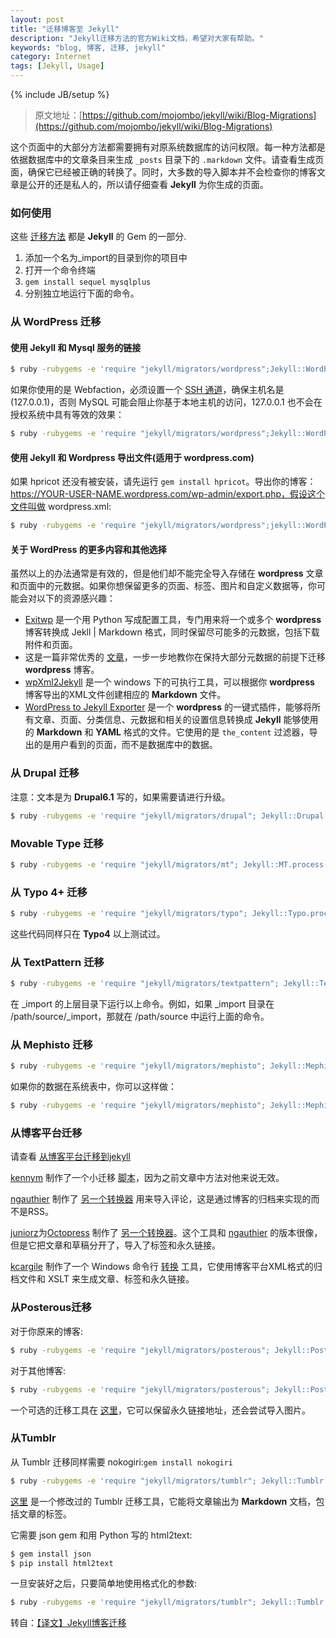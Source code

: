 ```yaml
---
layout: post
title: "迁移博客至 Jekyll"
description: "Jekyll迁移方法的官方Wiki文档，希望对大家有帮助。"
keywords: "blog, 博客, 迁移, jekyll"
category: Internet
tags: [Jekyll, Usage]
---
```

{% include JB/setup %}

> 原文地址：[https://github.com/mojombo/jekyll/wiki/Blog-Migrations](https://github.com/mojombo/jekyll/wiki/Blog-Migrations)

这个页面中的大部分方法都需要拥有对原系统数据库的访问权限。每一种方法都是依据数据库中的文章条目来生成 `_posts` 目录下的 `.markdown` 文件。请查看生成页面，确保它已经被正确的转换了。同时，大多数的导入脚本并不会检查你的博客文章是公开的还是私人的，所以请仔细查看 **Jekyll** 为你生成的页面。

### 如何使用

这些 [迁移方法](https://github.com/mojombo/jekyll/tree/master/lib/jekyll/migrators) 都是 **Jekyll** 的 Gem 的一部分.

1. 添加一个名为_import的目录到你的项目中
2. 打开一个命令终端
3. `gem install sequel mysqlplus`
4. 分别独立地运行下面的命令。

<!-- more -->
### 从 WordPress 迁移

#### 使用 Jekyll 和 Mysql 服务的链接

```bash
$ ruby -rubygems -e 'require "jekyll/migrators/wordpress";Jekyll::WordPress.process("database","user","pass")'
```

如果你使用的是 Webfaction，必须设置一个 [SSH 通道](http://docs.webfaction.com/user-guide/databases.html?highlight=mysql#starting-an-ssh-tunnel-with-ssh)，确保主机名是 (127.0.0.1)，否则 MySQL 可能会阻止你基于本地主机的访问，127.0.0.1 也不会在授权系统中具有等效的效果：

```bash
$ ruby -rubygems -e 'require "jekyll/migrators/wordpress";Jekyll::WordPress.process("database","user","pass","127.0.0.1")'
```

#### 使用 Jekyll 和 Wordpress 导出文件(适用于 wordpress.com)

如果 hpricot 还没有被安装，请先运行 `gem install hpricot`。导出你的博客：https://YOUR-USER-NAME.wordpress.com/wp-admin/export.php，假设这个文件叫做 wordpress.xml:

```bash
$ ruby -rubygems -e 'require "jekyll/migrators/wordpress";jekyll::WordPress.process("wordpress.xml")'
```

#### 关于 WordPress 的更多内容和其他选择

虽然以上的办法通常是有效的，但是他们却不能完全导入存储在 **wordpress** 文章和页面中的元数据。如果你想保留更多的页面、标签、图片和自定义数据等，你可能会对以下的资源感兴趣：

- [Exitwp](https://github.com/thomasf/exitwp) 是一个用 Python 写成配置工具，专门用来将一个或多个 **wordpress** 博客转换成 Jekll | Markdown 格式，同时保留尽可能多的元数据，包括下载附件和页面。
- 这是一篇非常优秀的 [文章](http://vitobotta.com/how-to-migrate-from-wordpress-to-jekyll/)，一步一步地教你在保持大部分元数据的前提下迁移 **wordpress** 博客。
- [wpXml2Jekyll](https://github.com/theaob/wpXml2Jekyll) 是一个 windows 下的可执行工具，可以根据你 **wordpress** 博客导出的XML文件创建相应的 **Markdown** 文件。
- [WordPress to Jekyll Exporter](https://github.com/benbalter/wordpress-to-jekyll-exporter) 是一个 **wordpress** 的一键式插件，能够将所有文章、页面、分类信息、元数据和相关的设置信息转换成 **Jekyll** 能够使用的 **Markdown** 和 **YAML** 格式的文件。它使用的是 `the_content` 过滤器，导出的是用户看到的页面，而不是数据库中的数据。


### 从 Drupal 迁移

注意：文本是为 **Drupal6.1** 写的，如果需要请进行升级。

```bash
$ ruby -rubygems -e 'require "jekyll/migrators/drupal"; Jekyll::Drupal.process("database", "user", "pass")'
```

### Movable Type 迁移

```bash
$ ruby -rubygems -e 'require "jekyll/migrators/mt"; Jekyll::MT.process("database", "user", "pass")'
```


### 从 Typo 4+ 迁移

```bash
$ ruby -rubygems -e 'require "jekyll/migrators/typo"; Jekyll::Typo.process("database", "user", "pass")'
```

这些代码同样只在 **Typo4** 以上测试过。


### 从 TextPattern 迁移

```bash
$ ruby -rubygems -e 'require "jekyll/migrators/textpattern"; Jekyll::TextPattern.process("database_name", "username", "password", "hostname")'
```

在 _import 的上层目录下运行以上命令。例如，如果 _import 目录在 /path/source/_import，那就在 /path/source 中运行上面的命令。

### 从 Mephisto 迁移

```bash
$ ruby -rubygems -e 'require "jekyll/migrators/mephisto"; Jekyll::Mephisto.process("database", "user", "password")'
```

如果你的数据在系统表中，你可以这样做：

```bash
$ ruby -rubygems -e 'require "jekyll/migrators/mephisto"; Jekyll::Mephisto.postgres({:database => "database", :username=>"username", :password =>"password"})'
```



### 从博客平台迁移

请查看 [从博客平台迁移到jekyll](http://coolaj86.info/articles/migrate-from-blogger-to-jekyll.html)

[kennym](https://github.com/kennym) 制作了一个小迁移 [脚本](https://gist.github.com/1115810)，因为之前文章中方法对他来说无效。

[ngauthier](https://github.com/ngauthier) 制作了 [另一个转换器](https://gist.github.com/1506614) 用来导入评论，这是通过博客的归档来实现的而不是RSS。

[juniorz](https://github.com/juniorz)为[Octopress](http://octopress.org/) 制作了 [另一个转换器](https://gist.github.com/1564581)。这个工具和 [ngauthier](https://github.com/ngauthier) 的版本很像，但是它把文章和草稿分开了，导入了标签和永久链接。

[kcargile](https://github.com/kcargile) 制作了一个 Windows 命令行 [转换](https://github.com/kcargile/blogger2jekyll) 工具，它使用博客平台XML格式的归档文件和 XSLT 来生成文章、标签和永久链接。

### 从Posterous迁移

对于你原来的博客:

```bash
$ ruby -rubygems -e 'require "jekyll/migrators/posterous"; Jekyll::Posterous.process("my_email", "my_pass")'
```

对于其他博客:

```bash
$ ruby -rubygems -e 'require "jekyll/migrators/posterous"; Jekyll::Posterous.process("my_email", "my_pass", "blog_id")'
```

一个可选的迁移工具在 [这里](https://github.com/pepijndevos/jekyll/blob/patch-1/lib/jekyll/migrators/posterous.rb)，它可以保留永久链接地址，还会尝试导入图片。

### 从Tumblr

从 Tumblr 迁移同样需要 nokogiri:`gem install nokogiri`

```bash
$ ruby -rubygems -e 'require "jekyll/migrators/tumblr"; Jekyll::Tumblr.process("http://www.your_blog_url.com", true)'
```

[这里](https://github.com/stephenmcd/jekyll/blob/master/lib/jekyll/migrators/tumblr.rb) 是一个修改过的 Tumblr 迁移工具，它能将文章输出为 **Markdown** 文档，包括文章的标签。

它需要 json gem 和用 Python 写的 html2text:

```bash
$ gem install json
$ pip install html2text
```

一旦安装好之后，只要简单地使用格式化的参数:

```bash
$ ruby -rubygems -e 'require "jekyll/migrators/tumblr"; Jekyll::Tumblr.process("http://www.your_blog_url.com", format="md")'
```

转自：[【译文】Jekyll博客迁移](http://zhouyichu.com/%E7%BF%BB%E8%AF%91/2012/11/28/Jekyll-Wiki-Blog-Migrations.html)